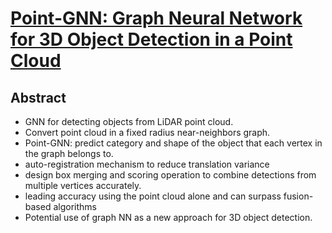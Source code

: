 # [Point-GNN: Graph Neural Network for 3D Object Detection in a Point Cloud](https://arxiv.org/pdf/2003.01251.pdf)

## Abstract
- GNN for detecting objects from LiDAR point cloud.
- Convert point cloud in a fixed radius near-neighbors graph.
- Point-GNN: predict category and shape of the object that each vertex in the graph belongs to.
- auto-registration mechanism to reduce translation variance
- design box merging and scoring operation to combine detections from multiple vertices accurately.
- leading accuracy using the point cloud alone and can surpass fusion-based algorithms
- Potential use of graph NN as a new approach for 3D object detection.